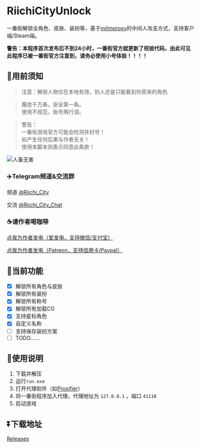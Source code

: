 # RiichiCityUnlock
一番街解锁全角色、皮肤、装扮等，基于[mitmproxy](https://github.com/mitmproxy/mitmproxy)的中间人攻击方式，支持客户端/Steam端。

**警告：本程序首次发布后不到24小时，一番街官方就更新了校验代码，由此可见此程序已被一番街官方注意到，请务必使用小号体验！！！！**

## 📢用前须知
> 注意：解锁人物仅在本地有效，别人还是只能看到你原来的角色  
  
> 魔改千万条，安全第一条。<br />使用不规范，账号两行泪。
  
> 警告：<br />一番街游戏官方可能会检测并封号！<br />如产生任何后果与作者无关！<br />使用本脚本则表示同意此条款！

![人畜无害](https://hbimg.huaban.com/fbf520dd2ff8b5c1ca40b6bab6279ceeb498533a86c07-80kWzq_fw658)  

### ✈️Telegram频道&交流群
频道 [@Riichi_City](https://t.me/Riichi_City)

交流 [@Riichi_City_Chat](https://t.me/Riichi_City_Chat)

### ☕请作者喝咖啡
[点我为作者发电（爱发电，支持微信/支付宝）](https://afdian.com/a/Avenshy)

[点我为作者发电（Patreon，支持信用卡/Paypal）](https://patreon.com/Avenshy)

## 🥰当前功能
- [x] 解锁所有角色与皮肤
- [x] 解锁所有装扮
- [x] 解锁所有称号
- [x] 解锁所有加载CG
- [x] 支持星标角色
- [x] 自定义名称
- [ ] 支持保存装扮方案
- [ ] TODO……

## 🧐使用说明
1. 下载并解压
2. 运行`run.exe`
3. 打开代理软件（如[Proxifier](https://www.proxifier.com/)）
4. 将一番街程序加入代理，代理地址为 `127.0.0.1` ，端口 `41110`
5. 启动游戏
   
## ⏬下载地址
[Releases](https://github.com/Avenshy/RiichiCityUnlock/releases/latest) 
